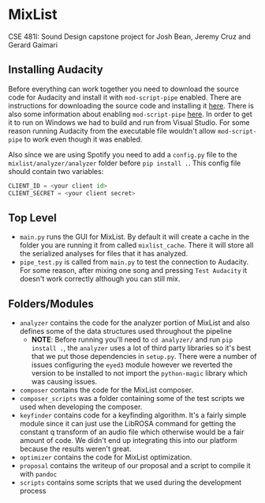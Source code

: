 # MixList

CSE 481I: Sound Design capstone project for Josh Bean, Jeremy Cruz and Gerard Gaimari

## Installing Audacity

Before everything can work together you need to download the source code for Audacity and install it with `mod-script-pipe` enabled. There are instructions for downloading the source code and installing it [here](https://www.audacityteam.org/download/source/). There is also some information about enabling `mod-script-pipe` [here](https://manual.audacityteam.org/man/scripting.html). In order to get it to run on Windows we had to build and run from Visual Studio. For some reason running Audacity from the executable file wouldn't allow `mod-script-pipe` to work even though it was enabled.

Also since we are using Spotify you need to add a `config.py` file to the `mixlist/analyzer/analyzer` folder before `pip install .`. This config file should contain two variables:

```python
CLIENT_ID = <your client id>
CLIENT_SECRET = <your client secret>
```

## Top Level

- `main.py` runs the GUI for MixList. By default it will create a cache in the folder you are running it from called `mixlist_cache`. There it will store all the serialized analyses for files that it has analyzed.
- `pipe_test.py` is called from `main.py` to test the connection to Audacity. For some reason, after mixing one song and pressing `Test Audacity` it doesn't work correctly although you can still mix.

## Folders/Modules

- `analyzer` contains the code for the analyzer portion of MixList and also defines some of the data structures used throughout the pipeline
    - **NOTE**: Before running you'll need to `cd analyzer/` and run `pip install .`, the `analyzer` uses a lot of third party libraries so it's best that we put those dependencies in `setup.py`. There were a number of issues configuring the `eyed3` module however we reverted the version to be installed to not import the `python-magic` library which was causing issues.
- `composer` contains the code for the MixList composer.
- `composer_scripts` was a folder containing some of the test scripts we used when developing the composer.
- `keyfinder` contains code for a keyfinding algorithm. It's a fairly simple module since it can just use the LibROSA command for getting the constant q transform of an audio file which otherwise would be a fair amount of code. We didn't end up integrating this into our platform because the results weren't great.
- `optimizer` contains the code for MixList optimization.
- `proposal` contains the writeup of our proposal and a script to compile it with `pandoc`
- `scripts` contains some scripts that we used during the development process